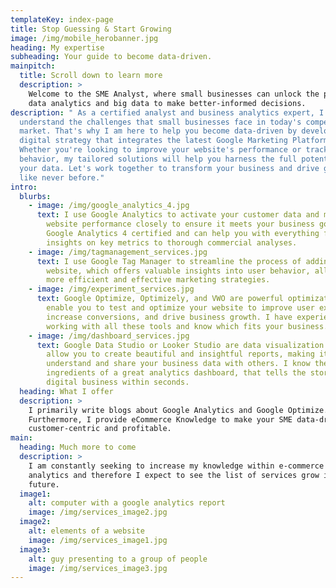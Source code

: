 ```yaml
---
templateKey: index-page
title: Stop Guessing & Start Growing
image: /img/mobile_herobanner.jpg
heading: My expertise
subheading: Your guide to become data-driven.
mainpitch:
  title: Scroll down to learn more
  description: >
    Welcome to the SME Analyst, where small businesses can unlock the power of
    data analytics and big data to make better-informed decisions.
description: " As a certified analyst and business analytics expert, I
  understand the challenges that small businesses face in today's competitive
  market. That's why I am here to help you become data-driven by developing a
  digital strategy that integrates the latest Google Marketing Platform tools.
  Whether you're looking to improve your website's performance or track customer
  behavior, my tailored solutions will help you harness the full potential of
  your data. Let's work together to transform your business and drive growth
  like never before."
intro:
  blurbs:
    - image: /img/google_analytics_4.jpg
      text: I use Google Analytics to activate your customer data and monitor your
        website performance closely to ensure it meets your business goals. I am
        Google Analytics 4 certified and can help you with everything from quick
        insights on key metrics to thorough commercial analyses.
    - image: /img/tagmanagement_services.jpg
      text: I use Google Tag Manager to streamline the process of adding tags to your
        website, which offers valuable insights into user behavior, allowing for
        more efficient and effective marketing strategies.
    - image: /img/experiment_services.jpg
      text: Google Optimize, Optimizely, and VWO are powerful optimization tools that
        enable you to test and optimize your website to improve user experience,
        increase conversions, and drive business growth. I have experience
        working with all these tools and know which fits your business.
    - image: /img/dashboard_services.jpg
      text: Google Data Studio or Looker Studio are data visualization tools that
        allow you to create beautiful and insightful reports, making it easy to
        understand and share your business data with others. I know the key
        ingredients of a great analytics dashboard, that tells the story of your
        digital business within seconds.
  heading: What I offer
  description: >
    I primarily write blogs about Google Analytics and Google Optimize.
    Furthermore, I provide eCommerce Knowledge to make your SME data-driven,
    customer-centric and profitable.
main:
  heading: Much more to come
  description: >
    I am constantly seeking to increase my knowledge within e-commerce and web
    analytics and therefore I expect to see the list of services grow in the
    future.
  image1:
    alt: computer with a google analytics report
    image: /img/services_image2.jpg
  image2:
    alt: elements of a website
    image: /img/services_image1.jpg
  image3:
    alt: guy presenting to a group of people
    image: /img/services_image3.jpg
---
```

